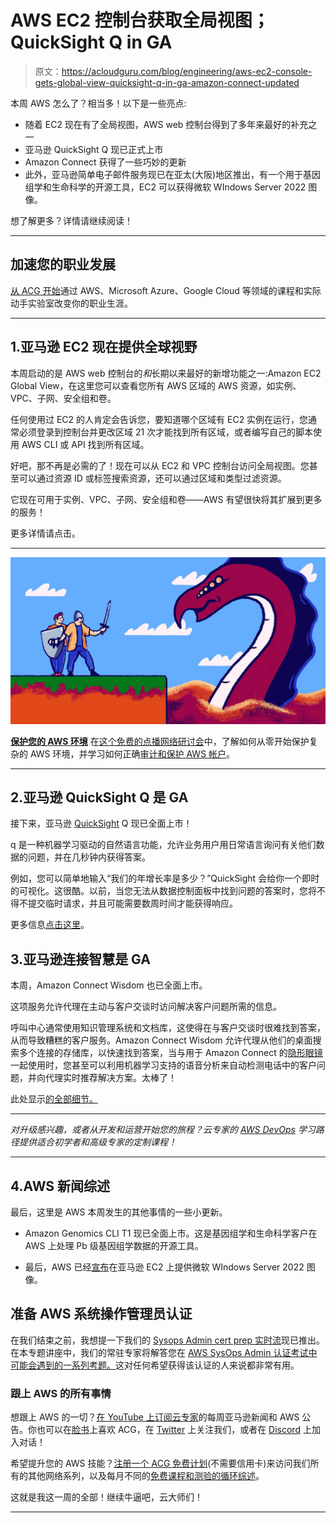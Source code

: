 # AWS EC2 控制台获取全局视图；QuickSight Q in GA

> 原文：<https://acloudguru.com/blog/engineering/aws-ec2-console-gets-global-view-quicksight-q-in-ga-amazon-connect-updated>

本周 AWS 怎么了？相当多！以下是一些亮点:

*   随着 EC2 现在有了全局视图，AWS web 控制台得到了多年来最好的补充之一
*   亚马逊 QuickSight Q 现已正式上市
*   Amazon Connect 获得了一些巧妙的更新
*   此外，亚马逊简单电子邮件服务现已在亚太(大阪)地区推出，有一个用于基因组学和生命科学的开源工具，EC2 可以获得微软 WIndows Server 2022 图像。

想了解更多？详情请继续阅读！

* * *

## 加速您的职业发展

[从 ACG 开始](https://acloudguru.com/pricing)通过 AWS、Microsoft Azure、Google Cloud 等领域的课程和实际动手实验室改变你的职业生涯。

* * *

## 1.亚马逊 EC2 现在提供全球视野

本周启动的是 AWS web 控制台的*和*长期以来最好的新增功能之一:Amazon EC2 Global View，在这里您可以查看您所有 AWS 区域的 AWS 资源，如实例、VPC、子网、安全组和卷。

任何使用过 EC2 的人肯定会告诉您，要知道哪个区域有 EC2 实例在运行，您通常必须登录到控制台并更改区域 21 次才能找到所有区域，或者编写自己的脚本使用 AWS CLI 或 API 找到所有区域。

好吧，那不再是必需的了！现在可以从 EC2 和 VPC 控制台访问全局视图。您甚至可以通过资源 ID 或标签搜索资源，还可以通过区域和类型过滤资源。

它现在可用于实例、VPC、子网、安全组和卷——AWS 有望很快将其扩展到更多的服务！

更多详情请点击。

* * *

[![](img/aa563ce93b787834c7c648eaec24feaa.png)](https://get.acloudguru.com/securing-aws-environment-webinar)

**[保护您的 AWS 环境](https://get.acloudguru.com/securing-aws-environment-webinar)** 在[这个免费的点播网络研讨会](https://get.acloudguru.com/securing-aws-environment-webinar)中，了解如何从零开始保护复杂的 AWS 环境，并学习如何正确[审计和保护 AWS 帐户](https://acloudguru.com/blog/engineering/how-to-audit-and-secure-an-aws-account)。

* * *

## 2.亚马逊 QuickSight Q 是 GA

接下来，亚马逊 [QuickSight](https://acloudguru.com/blog/engineering/amazon-quicksight-how-to-put-eyes-on-your-data-with-this-aws-bi-tool) Q 现已全面上市！

q 是一种机器学习驱动的自然语言功能，允许业务用户用日常语言询问有关他们数据的问题，并在几秒钟内获得答案。

例如，您可以简单地输入“我们的年增长率是多少？”QuickSight 会给你一个即时的可视化。这很酷。以前，当您无法从数据控制面板中找到问题的答案时，您将不得不提交临时请求，并且可能需要数周时间才能获得响应。

更多信息[点击这里](https://aws.amazon.com/about-aws/whats-new/2021/09/amazon-quicksight-q-generally-available/)。

## 3.亚马逊连接智慧是 GA

本周，Amazon Connect Wisdom 也已全面上市。

这项服务允许代理在主动与客户交谈时访问解决客户问题所需的信息。

呼叫中心通常使用知识管理系统和文档库，这使得在与客户交谈时很难找到答案，从而导致糟糕的客户服务。Amazon Connect Wisdom 允许代理从他们的桌面搜索多个连接的存储库，以快速找到答案，当与用于 Amazon Connect 的[隐形眼镜](https://aws.amazon.com/connect/contact-lens/)一起使用时，您甚至可以利用机器学习支持的语音分析来自动检测电话中的客户问题，并向代理实时推荐解决方案。太棒了！

此处显示[的全部细节。](https://aws.amazon.com/about-aws/whats-new/2021/09/amazon-connect-wisdom-generally-available/)

* * *

*对升级感兴趣，或者从开发和运营开始您的旅程？云专家的 [AWS DevOps](https://acloudguru.com/learning-paths/aws-devops) 学习路径提供适合初学者和高级专家的定制课程！*

* * *

## 4.AWS 新闻综述

最后，这里是 AWS 本周发生的其他事情的一些小更新。

*   Amazon Genomics CLI T1 现已全面上市。这是基因组学和生命科学客户在 AWS 上处理 Pb 级基因组学数据的开源工具。

*   最后，AWS 已经[宣布](https://aws.amazon.com/about-aws/whats-new/2021/09/aws-microsoft-windows-server-2022-amazon-ec2/)在亚马逊 EC2 上提供微软 WIndows Server 2022 图像。

## 准备 AWS 系统操作管理员认证

在我们结束之前，我想提一下我们的 [Sysops Admin cert prep 实时流](https://youtu.be/Tm1wBx0paAs?t=476)现已推出。在本专题讲座中，我们的常驻专家将解答您在 [AWS SysOps Admin 认证考试中可能会遇到的一系列考题。](https://acloudguru.com/course/aws-certified-sysops-administrator-associate)这对任何希望获得该认证的人来说都非常有用。

### 跟上 AWS 的所有事情

想跟上 AWS 的一切？[在 YouTube 上订阅云专家](https://www.youtube.com/c/AcloudGuru/?sub_confirmation=1)的每周亚马逊新闻和 AWS 公告。你也可以在[脸书](https://www.facebook.com/acloudguru)上喜欢 ACG，在 [Twitter](https://twitter.com/acloudguru) 上关注我们，或者在 [Discord](http://discord.gg/acloudguru) 上加入对话！

希望提升您的 AWS 技能？[注册一个 ACG 免费计划](https://acloudguru.com/pricing)(不需要信用卡)来访问我们所有的其他网络系列，以及每月不同的[免费课程和测验的循环综述](https://acloudguru.com/blog/news/whats-free-at-acg)。

这就是我这一周的全部！继续牛逼吧，云大师们！

* * *
